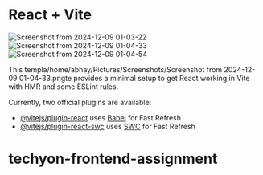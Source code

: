 # React + Vite


![Screenshot from 2024-12-09 01-03-22](https://github.com/user-attachments/assets/93fc637e-1ad7-42c9-b969-0aba720c8e76)
![Screenshot from 2024-12-09 01-04-33](https://github.com/user-attachments/assets/d25b4506-26f1-4f60-9ee0-59d0ef43e657)
![Screenshot from 2024-12-09 01-04-54](https://github.com/user-attachments/assets/392b6b7e-ff72-4bab-a55a-f39633a6ce26)



This templa/home/abhay/Pictures/Screenshots/Screenshot from 2024-12-09 01-04-33.pngte provides a minimal setup to get React working in Vite with HMR and some ESLint rules.

Currently, two official plugins are available:

- [@vitejs/plugin-react](https://github.com/vitejs/vite-plugin-react/blob/main/packages/plugin-react/README.md) uses [Babel](https://babeljs.io/) for Fast Refresh
- [@vitejs/plugin-react-swc](https://github.com/vitejs/vite-plugin-react-swc) uses [SWC](https://swc.rs/) for Fast Refresh
# techyon-frontend-assignment


